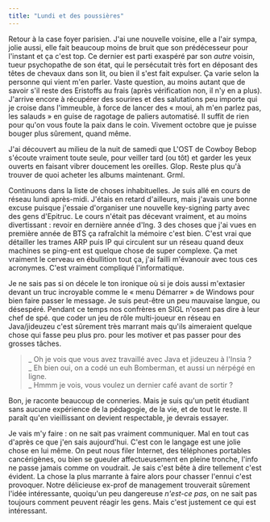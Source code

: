 ```yaml
---
title: "Lundi et des poussières"
---
```


Retour à la case foyer parisien. J'ai une nouvelle voisine, elle a l'air
sympa, jolie aussi, elle fait beaucoup moins de bruit que son prédécesseur
pour l'instant et ça c'est top. Ce dernier est parti exaspéré par son _autre_
voisin, tueur psychopathe de son état, qui le persécutait très fort en
déposant des têtes de chevaux dans son lit, ou bien il s'est fait expulser. Ça
varie selon la personne qui vient m'en parler. Vaste question, au moins autant
que de savoir s'il reste des Eristoffs au frais (après vérification non, il
n'y en a plus). J'arrive encore à récupérer des sourires et des salutations
peu importe qui je croise dans l'immeuble, à force de lancer des « moui, ah
m'en parlez pas, les salauds » en guise de ragotage de paliers automatisé. Il
suffit de rien pour qu'on vous foute la paix dans le coin. Vivement octobre
que je puisse bouger plus sûrement, quand même.

J'ai découvert au milieu de la nuit de samedi que L'OST de Cowboy Bebop
s'écoute vraiment toute seule, pour veiller tard (ou tôt) et garder les yeux
ouverts en faisant vibrer doucement les oreilles. Glop. Reste plus qu'à
trouver de quoi acheter les albums maintenant. Grml.

Continuons dans la liste de choses inhabituelles. Je suis allé en cours de
réseau lundi après-midi. J'étais en retard d'ailleurs, mais j'avais une bonne
excuse puisque j'essaie d'organiser une nouvelle key-signing party avec des
gens d'Epitruc. Le cours n'était pas décevant vraiment, et au moins
divertissant : revoir en dernière année d'Ing. 3 des choses que j'ai vues en
première année de BTS ça rafraîchit la mémoire c'est bien. C'est vrai que
détailler les trames ARP puis IP qui circulent sur un réseau quand deux
machines se ping-ent est quelque chose de super complexe. Ça met vraiment le
cerveau en ébullition tout ça, j'ai failli m'évanouir avec tous ces acronymes.
C'est vraiment compliqué l'informatique.

Je ne sais pas si on décele le ton ironique où si je dois aussi m'extasier
devant un truc incroyable comme le « menu Démarrer » de Windows pour bien
faire passer le message. Je suis peut-être un peu mauvaise langue, ou
désespéré. Pendant ce temps nos confrères en SIGL n'osent pas dire à leur chef
de spé. que coder un jeu de rôle multi-joueur en réseau en Java/jideuzeu c'est
sûrement très marrant mais qu'ils aimeraient quelque chose qui fasse peu plus
pro. pour les motiver et pas passer pour des grosses tâches.

> _ Oh je vois que vous avez travaillé avec Java et jideuzeu à l'Insia ?  
_ Eh bien oui, on a codé un euh Bomberman, et aussi un nérpégé en ligne.  
_ Hmmm je vois, vous voulez un dernier café avant de sortir ?

Bon, je raconte beaucoup de conneries. Mais je suis qu'un petit étudiant sans
aucune expérience de la pédagogie, de la vie, et de tout le reste. Il paraît
qu'en vieillissant on devient respectable, je devrais essayer.

Je vais m'y faire : on ne sait pas vraiment communiquer. Mal en tout cas
d'après ce que j'en sais aujourd'hui. C'est con le langage est une jolie chose
en lui même. On peut nous filer Internet, des téléphones portables
cancérigènes, ou bien se gueuler affectueusement en pleine tronche, l'info ne
passe jamais comme on voudrait. Je sais c'est bête à dire tellement c'est
évident. La chose la plus marrante à faire alors pour chasser l'ennui c'est
provoquer. Notre délicieuse ex-prof de management trouverait sûrement l'idée
intéressante, quoiqu'un peu dangereuse _n'est-ce pas_, on ne sait pas toujours
comment peuvent réagir les gens. Mais c'est justement ce qui est intéressant.

